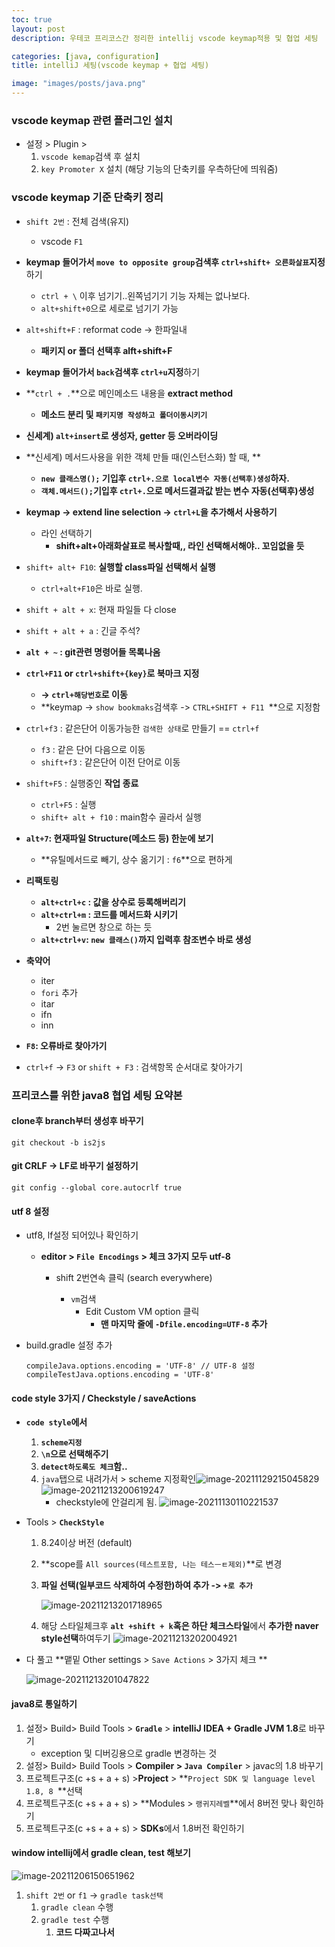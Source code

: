 ```yaml
---
toc: true
layout: post
description: 우테코 프리코스간 정리한 intellij vscode keymap적용 및 협업 세팅

categories: [java, configuration]
title: intelliJ 세팅(vscode keymap + 협업 세팅)

image: "images/posts/java.png"
---
```



### vscode keymap 관련 플러그인 설치

- 설정 > Plugin > 
  1. `vscode kemap`검색 후 설치
  2. `key Promoter X` 설치 (해당 기능의 단축키를 우측하단에 띄워줌)

### vscode keymap 기준 단축키 정리

- `shift 2번` : 전체 검색(유지)
  - vscode `F1`

- **keymap 들어가서 `move to opposite group`검색후 `ctrl+shift+ 오른화살표`지정**하기
  - `ctrl + \` 이후 넘기기..왼쪽넘기기 기능 자체는 없나보다.
  - `alt+shift+0`으로 세로로 넘기기 가능

- `alt+shift+F`  : reformat code -> 한파일내
  - **패키지 or 폴더 선택후 alft+shift+F**

- **keymap 들어가서 `back`검색후 `ctrl+u`지정**하기

- **`ctrl + .`**으로 메인메소드 내용을 **extract method**
  - **메소드 분리 및 `패키지명 작성하고 폴더이동시키기`**

- **신세계) `alt+insert`로 생성자, getter 등 오버라이딩**

- **신세계) 메서드사용을 위한 객체 만들 때(인스턴스화) 할 때, **
  - **`new 클래스명();` 기입후 `ctrl+.으로 local변수 자동(선택후)생성`하자.**
  - **`객체.메서드();`기입후 `ctrl+.`으로 메서드결과값 받는 변수 자동(선택후)생성**

- **keymap -> extend line selection -> `ctrl+L`을 추가해서 사용하기**
  - 라인 선택하기
    - **shift+alt+아래화살표로 복사할때,, 라인 선택해서해야.. 꼬임없을 듯**
- `shift+ alt+ F10`: **실행할 class파일 선택해서 실행**
  - `ctrl+alt+F10`은 바로 실행.

- `shift + alt + x`: 현재 파일들 다 close

- `shift + alt + a` : 긴글 주석?

- **`alt + ~` : git관련 명령어들 목록나옴**	

- **`ctrl+F11` or `ctrl+shift+{key}`로 북마크 지정**
  - **-> `ctrl+해당번호`로 이동**
  - **keymap -> `show bookmaks`검색후 -> `CTRL+SHIFT + F11 `**으로 지정함

- `ctrl+f3` : 같은단어 이동가능한 `검색한 상태`로 만들기 == `ctrl+f`
  - `f3` : 같은 단어 다음으로 이동
  - `shift+f3` : 같은단어 이전 단어로 이동

- `shift+F5` : 실행중인 **작업 종료**
  - `ctrl+F5` : 실행
  - `shift+ alt + f10` : main함수 골라서 실행

- **`alt+7`: 현재파일 Structure(메소드 등) 한눈에 보기**
  - **유틸메서드로 빼기, 상수 옮기기 : `f6`**으로 편하게

- **리팩토링**
  - **`alt+ctrl+c` : 값을 상수로 등록해버리기**
  - **`alt+ctrl+m` : 코드를 메서드화 시키기**
    - 2번 눌르면 창으로 하는 듯
  - **`alt+ctrl+v`: `new 클래스()`까지 입력후 참조변수 바로 생성**

- **축약어**
  - iter
  - `fori` 추가
  - itar
  - ifn
  - inn

- **`F8`: 오류바로 찾아가기**
- `ctrl+f` -> `F3` or `shift + F3` : 검색항목 순서대로 찾아가기


### 프리코스를 위한 java8 협업 세팅 요약본

#### clone후 branch부터 생성후 바꾸기

```
git checkout -b is2js
```

#### git CRLF -> LF로 바꾸기 설정하기

```
git config --global core.autocrlf true
```

#### utf 8 설정

- utf8, lf설정 되어있나 확인하기

  - **editor > `File Encodings` > 체크 3가지 모두 utf-8**
    - shift 2번연속 클릭 (search everywhere)

      - `vm`검색
        - Edit Custom VM option 클릭
          - **맨 마지막 줄에 `-Dfile.encoding=UTF-8`  추가**

- build.gradle 설정 추가

  ```
  compileJava.options.encoding = 'UTF-8' // UTF-8 설정
  compileTestJava.options.encoding = 'UTF-8'
  ```

  


#### code style 3가지 / Checkstyle / saveActions

- **`code style`에서** 

  1. **`scheme지정`**
  2. **`\n`으로 선택해주기**
  3. **`detect하도록도 체크`함..**
  4. `java`탭으로 내려가서 >  scheme 지정확인![image-20211129215045829](https://raw.githubusercontent.com/is3js/screenshots/main/image-20211129215045829.png)
     ![image-20211213200619247](https://raw.githubusercontent.com/is3js/screenshots/main/image-20211213200619247.png)
     - checkstyle에 안걸리게 됨.
       ![image-20211130110221537](https://raw.githubusercontent.com/is3js/screenshots/main/image-20211130110221537.png)

- Tools > **`CheckStyle`** 

  1. 8.24이상 버전 (default)

  2. **scope를 `All sources(테스트포함, 나는 테스ㅡㅌ제외)`**로 변경

  3. **파일 선택(일부코드 삭제하여 수정한)하여 추가 -> `+로 추가`**

     ![image-20211213201718965](https://raw.githubusercontent.com/is3js/screenshots/main/image-20211213201718965.png)

  4. 해당 스타일체크후 **`alt +shift + k`혹은 하단 체크스타일**에서 **추가한 naver style선택**하여두기
     ![image-20211213202004921](https://raw.githubusercontent.com/is3js/screenshots/main/image-20211213202004921.png)


- 다 풀고 **맽밑 Other settings > `Save Actions` > 3가지 체크 **

  ![image-20211213201047822](https://raw.githubusercontent.com/is3js/screenshots/main/image-20211213201047822.png)



#### java8로 통일하기

1. 설정> Build> Build Tools > **`Gradle`** > **intelliJ IDEA +  Gradle JVM 1.8**로 바꾸기
   - exception 및 디버깅용으로 gradle 변경하는 것
2. 설정> Build> Build Tools > **Compiler > `Java Compiler`** > javac의 1.8 바꾸기
3. 프로젝트구조(c +s + a + s)  >**Project** > **`Project SDK 및 language level 1.8, 8 `**선택
4. 프로젝트구조(c +s + a + s)  > **Modules > `랭귀지레벨`**에서 8버전 맞나 확인하기
5. 프로젝트구조(c +s + a + s)  > **SDKs**에서 1.8버전 확인하기

#### window intellij에서 gradle clean, test 해보기

![image-20211206150651962](https://raw.githubusercontent.com/is3js/screenshots/main/image-20211206150651962.png)

1. `shift 2번` or `f1` -> `gradle task선택`
   1. `gradle clean` 수행
   2. `gradle test` 수행
      1. **코드 다짜고나서**

